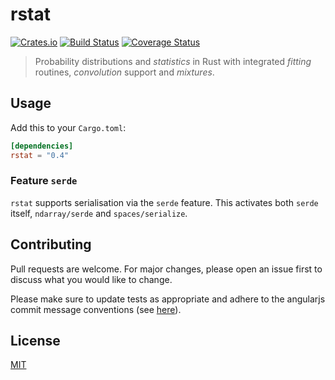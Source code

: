 # rstat

[![Crates.io](https://img.shields.io/crates/v/rstat.svg)](https://crates.io/crates/rstat)
[![Build Status](https://travis-ci.org/tspooner/rstat.svg?branch=master)](https://travis-ci.org/tspooner/rstat)
[![Coverage Status](https://coveralls.io/repos/github/tspooner/rstat/badge.svg?branch=master)](https://coveralls.io/github/tspooner/rstat?branch=master)


> Probability distributions and _statistics_ in Rust with
> integrated _fitting_ routines, _convolution_ support and _mixtures_.

## Usage
Add this to your `Cargo.toml`:
```toml
[dependencies]
rstat = "0.4"
```

### Feature `serde`
`rstat` supports serialisation via the `serde` feature. This activates both
`serde` itself, `ndarray/serde` and `spaces/serialize`.

## Contributing
Pull requests are welcome. For major changes, please open an issue first to
discuss what you would like to change.

Please make sure to update tests as appropriate and adhere to the angularjs
commit message conventions (see
[here](https://gist.github.com/stephenparish/9941e89d80e2bc58a153)).

## License
[MIT](https://choosealicense.com/licenses/mit/)
